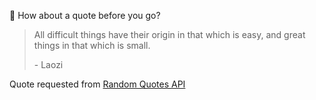 📣 How about a quote before you go?

> All difficult things have their origin in that which is easy, and great things in that which is small.
>
> <p>- Laozi</p>

Quote requested from [Random Quotes API](https://github.com/lukePeavey/quotable)
